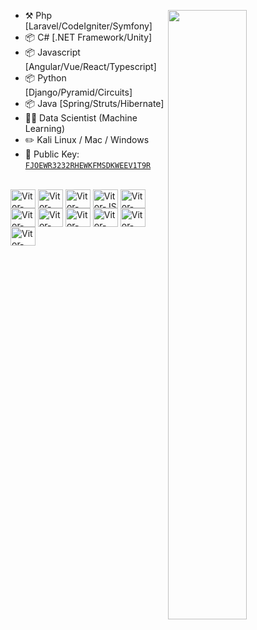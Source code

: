 
[<img align="right" width="50%" src="https://github-readme-stats.vercel.app/api?username=MrVitor0&show_icons=true&theme=gotham&include_all_commits=true&count_private=true">](https://metrics.lecoq.io/ouuan?template=classic)

-   :hammer_and_pick: Php [Laravel/CodeIgniter/Symfony]
-   :package: C# [.NET Framework/Unity]
-   :package: Javascript [Angular/Vue/React/Typescript]
-   :package: Python [Django/Pyramid/Circuits]
-   :package: Java [Spring/Struts/Hibernate]
-   :man_scientist: Data Scientist (Machine Learning)
-   :pencil2: Kali Linux / Mac / Windows
-   :key: Public Key: [`FJOEWR3232RHEWKFMSDKWEEV1T9R`](friv.com)


<div style="display: inline_block"><br>
  <img align="center" alt="Vitor-PHP" height="30" width="40" src="https://cdn.jsdelivr.net/gh/devicons/devicon/icons/php/php-plain.svg">
  <img align="center" alt="Vitor-Laravel" height="30" width="40" src="https://cdn.jsdelivr.net/gh/devicons/devicon/icons/laravel/laravel-plain.svg">
  <img align="center" alt="Vitor-Vue" height="30" width="40" src="https://cdn.jsdelivr.net/gh/devicons/devicon/icons/vuejs/vuejs-original.svg">
  <img align="center" alt="Vitor-JS" height="30" width="40" src="https://cdn.jsdelivr.net/gh/devicons/devicon/icons/javascript/javascript-original.svg">
  <img align="center" alt="Vitor-Python" height="30" width="40" src="https://cdn.jsdelivr.net/gh/devicons/devicon/icons/python/python-original.svg">
  <img align="center" alt="Vitor-TS" height="30" width="40" src="https://cdn.jsdelivr.net/gh/devicons/devicon/icons/typescript/typescript-original.svg">
  <img align="center" alt="Vitor-Bootstrap" height="30" width="40" src="https://cdn.jsdelivr.net/gh/devicons/devicon/icons/react/react-original.svg">
  <img align="center" alt="Vitor-NodeJS" height="30" width="40" src="https://cdn.jsdelivr.net/gh/devicons/devicon/icons/nodejs/nodejs-original.svg">
  <img align="center" alt="Vitor-Bash" height="30" width="40" src="https://cdn.jsdelivr.net/gh/devicons/devicon/icons/angularjs/angularjs-original.svg">
  <img align="center" alt="Vitor-MySQL" height="30" width="40" src="https://cdn.jsdelivr.net/gh/devicons/devicon/icons/java/java-original.svg">
  <img align="center" alt="Vitor-Unity" height="30" width="40" src="https://cdn.jsdelivr.net/gh/devicons/devicon/icons/swift/swift-original.svg" style="background-color: white !important">

</div>
